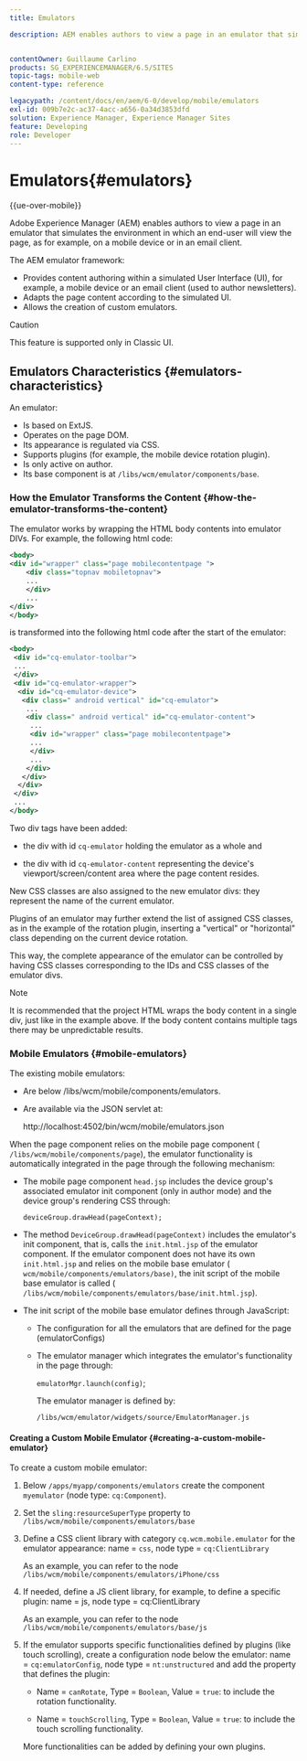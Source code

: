 ```yaml
---
title: Emulators

description: AEM enables authors to view a page in an emulator that simulates the environment in which an end-user will view the page


contentOwner: Guillaume Carlino
products: SG_EXPERIENCEMANAGER/6.5/SITES
topic-tags: mobile-web
content-type: reference

legacypath: /content/docs/en/aem/6-0/develop/mobile/emulators
exl-id: 009b7e2c-ac37-4acc-a656-0a34d3853dfd
solution: Experience Manager, Experience Manager Sites
feature: Developing
role: Developer
---
```

# Emulators{#emulators}

{{ue-over-mobile}}

Adobe Experience Manager (AEM) enables authors to view a page in an emulator that simulates the environment in which an end-user will view the page, as for example, on a mobile device or in an email client.

The AEM emulator framework:

* Provides content authoring within a simulated User Interface (UI), for example, a mobile device or an email client (used to author newsletters).
* Adapts the page content according to the simulated UI.
* Allows the creation of custom emulators.

>[!CAUTION]
>
>This feature is supported only in Classic UI.

## Emulators Characteristics {#emulators-characteristics}

An emulator:

* Is based on ExtJS.
* Operates on the page DOM.
* Its appearance is regulated via CSS.
* Supports plugins (for example, the mobile device rotation plugin).
* Is only active on author.
* Its base component is at `/libs/wcm/emulator/components/base`.

### How the Emulator Transforms the Content {#how-the-emulator-transforms-the-content}

The emulator works by wrapping the HTML body contents into emulator DIVs. For example, the following html code:

```xml
<body>
<div id="wrapper" class="page mobilecontentpage ">
    <div class="topnav mobiletopnav">
    ...
    </div>
    ...
</div>
</body>
```

is transformed into the following html code after the start of the emulator:

```xml
<body>
 <div id="cq-emulator-toolbar">
 ...
 </div>
 <div id="cq-emulator-wrapper">
  <div id="cq-emulator-device">
   <div class=" android vertical" id="cq-emulator">
    ...
    <div class=" android vertical" id="cq-emulator-content">
     ...
     <div id="wrapper" class="page mobilecontentpage">
     ...
     </div>
     ...
    </div>
   </div>
  </div>
 </div>
 ...
</body>
```

Two div tags have been added:

* the div with id `cq-emulator` holding the emulator as a whole and

* the div with id `cq-emulator-content` representing the device's viewport/screen/content area where the page content resides.

New CSS classes are also assigned to the new emulator divs: they represent the name of the current emulator.

Plugins of an emulator may further extend the list of assigned CSS classes, as in the example of the rotation plugin, inserting a "vertical" or "horizontal" class depending on the current device rotation.

This way, the complete appearance of the emulator can be controlled by having CSS classes corresponding to the IDs and CSS classes of the emulator divs.

>[!NOTE]
>
>It is recommended that the project HTML wraps the body content in a single div, just like in the example above. If the body content contains multiple tags there may be unpredictable results.

### Mobile Emulators {#mobile-emulators}

The existing mobile emulators:

* Are below /libs/wcm/mobile/components/emulators.
* Are available via the JSON servlet at:

  http://localhost:4502/bin/wcm/mobile/emulators.json

When the page component relies on the mobile page component ( `/libs/wcm/mobile/components/page`), the emulator functionality is automatically integrated in the page through the following mechanism:

* The mobile page component `head.jsp` includes the device group's associated emulator init component (only in author mode) and the device group's rendering CSS through:

  `deviceGroup.drawHead(pageContext);`

* The method `DeviceGroup.drawHead(pageContext)` includes the emulator's init component, that is, calls the `init.html.jsp` of the emulator component. If the emulator component does not have its own `init.html.jsp` and relies on the mobile base emulator ( `wcm/mobile/components/emulators/base)`, the init script of the mobile base emulator is called ( `/libs/wcm/mobile/components/emulators/base/init.html.jsp`).

* The init script of the mobile base emulator defines through JavaScript:

    * The configuration for all the emulators that are defined for the page (emulatorConfigs)
    * The emulator manager which integrates the emulator's functionality in the page through:

      `emulatorMgr.launch(config)`;

      The emulator manager is defined by:

      `/libs/wcm/emulator/widgets/source/EmulatorManager.js`

#### Creating a Custom Mobile Emulator {#creating-a-custom-mobile-emulator}

To create a custom mobile emulator:

1. Below `/apps/myapp/components/emulators` create the component `myemulator` (node type: `cq:Component`).

1. Set the `sling:resourceSuperType` property to `/libs/wcm/mobile/components/emulators/base`

1. Define a CSS client library with category `cq.wcm.mobile.emulator` for the emulator appearance: name = `css`, node type = `cq:ClientLibrary`

   As an example, you can refer to the node `/libs/wcm/mobile/components/emulators/iPhone/css`

1. If needed, define a JS client library, for example, to define a specific plugin: name = js, node type = cq:ClientLibrary

   As an example, you can refer to the node `/libs/wcm/mobile/components/emulators/base/js`

1. If the emulator supports specific functionalities defined by plugins (like touch scrolling), create a configuration node below the emulator: name = `cq:emulatorConfig`, node type = `nt:unstructured` and add the property that defines the plugin:

   * Name = `canRotate`, Type = `Boolean`, Value = `true`: to include the rotation functionality.

   * Name = `touchScrolling`, Type = `Boolean`, Value = `true`: to include the touch scrolling functionality.

   More functionalities can be added by defining your own plugins.
